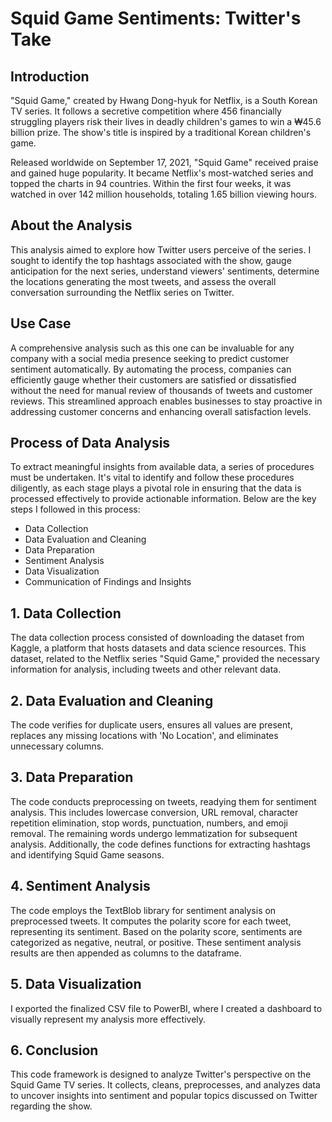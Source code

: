 # **Squid Game Sentiments: Twitter's Take**

## **Introduction**
"Squid Game," created by Hwang Dong-hyuk for Netflix, is a South Korean TV series. It follows a secretive competition where 456 financially struggling players risk their lives in deadly children's games to win a ₩45.6 billion prize. The show's title is inspired by a traditional Korean children's game.

Released worldwide on September 17, 2021, "Squid Game" received praise and gained huge popularity. It became Netflix's most-watched series and topped the charts in 94 countries. Within the first four weeks, it was watched in over 142 million households, totaling 1.65 billion viewing hours.

## **About the Analysis**
This analysis aimed to explore how Twitter users perceive of the series. I sought to identify the top hashtags associated with the show, gauge anticipation for the next series, understand viewers' sentiments, determine the locations generating the most tweets, and assess the overall conversation surrounding the Netflix series on Twitter.

## **Use Case**
A comprehensive analysis such as this one can be invaluable for any company with a social media presence seeking to predict customer sentiment automatically. By automating the process, companies can efficiently gauge whether their customers are satisfied or dissatisfied without the need for manual review of thousands of tweets and customer reviews. This streamlined approach enables businesses to stay proactive in addressing customer concerns and enhancing overall satisfaction levels.

## **Process of Data Analysis**
To extract meaningful insights from available data, a series of procedures must be undertaken. It's vital to identify and follow these procedures diligently, as each stage plays a pivotal role in ensuring that the data is processed effectively to provide actionable information. Below are the key steps I followed in this process:

- Data Collection
- Data Evaluation and Cleaning
- Data Preparation
- Sentiment Analysis
- Data Visualization
- Communication of Findings and Insights
  
## **1. Data Collection**
The data collection process consisted of downloading the dataset from Kaggle, a platform that hosts datasets and data science resources. This dataset, related to the Netflix series "Squid Game," provided the necessary information for analysis, including tweets and other relevant data.

## **2. Data Evaluation and Cleaning**
The code verifies for duplicate users, ensures all values are present, replaces any missing locations with 'No Location', and eliminates unnecessary columns.

## **3. Data Preparation**
The code conducts preprocessing on tweets, readying them for sentiment analysis. This includes lowercase conversion, URL removal, character repetition elimination, stop words, punctuation, numbers, and emoji removal. The remaining words undergo lemmatization for subsequent analysis. Additionally, the code defines functions for extracting hashtags and identifying Squid Game seasons.

## **4. Sentiment Analysis**
The code employs the TextBlob library for sentiment analysis on preprocessed tweets. It computes the polarity score for each tweet, representing its sentiment. Based on the polarity score, sentiments are categorized as negative, neutral, or positive. These sentiment analysis results are then appended as columns to the dataframe.

## **5. Data Visualization**
I exported the finalized CSV file to PowerBI, where I created a dashboard to visually represent my analysis more effectively.

## **6. Conclusion**
This code framework is designed to analyze Twitter's perspective on the Squid Game TV series. It collects, cleans, preprocesses, and analyzes data to uncover insights into sentiment and popular topics discussed on Twitter regarding the show.





